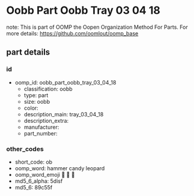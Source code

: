 # Oobb Part Oobb Tray 03 04 18  

note: This is part of OOMP the Oopen Organization Method For Parts. For more details: https://github.com/oomlout/oomp_base

##  part details





### id
* oomp_id: oobb_part_oobb_tray_03_04_18
  * classification: oobb
  * type: part
  * size: oobb
  * color: 
  * description_main: tray_03_04_18
  * description_extra: 
  * manufacturer: 
  * part_number: 

### other_codes
* short_code: ob
* oomp_word: hammer candy leopard
* oomp_word_emoji :hammer: :candy: :leopard:
* md5_6_alpha: 5disf
* md5_6: 89c55f